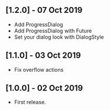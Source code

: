 ## [1.2.0] - 07 Oct 2019 

- Add ProgressDialog
- Add ProgressDialog with Future
- Set your dialog look with DialogStyle

## [1.1.0] - 03 Oct 2019 

- Fix overflow actions

## [1.0.0] - 02 Oct 2019 

- First release.